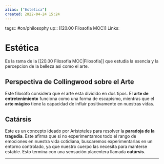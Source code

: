 ```yaml
---
alias: ["Estetica"]
created: 2022-04-24 15:24
---
```

tags:: #on/philosophy 
up:: [[20.00 Filosofia MOC]]
Links: 
# Estética
Es la rama de la [[20.00 Filosofia MOC|Filosofia]] que estudia la esencia y la percepcion de la belleza asi como el arte.

## Perspectiva de Collingwood sobre el Arte
Este filosófo considera que el arte esta dividido en dos tipos. El **arte de entretenimiento** funciona como una forma de escapismo, mientras que el **arte mágico** tiene la capacidad de influir positivamente en nuestras vidas.

## Catársis
Este es un concepto ideado por Aristoteles para resolver la **paradoja de la tragedia**. Este afirma que si no experimentamos todo el rango de emociones en nuestra vida cotidiana, buscaremos experimentarlas en un entorno controlado, ya que nuestro cuerpo las necesita para manterse estable. Esto termina con una sensación placentera llamada **catársis**.
___
